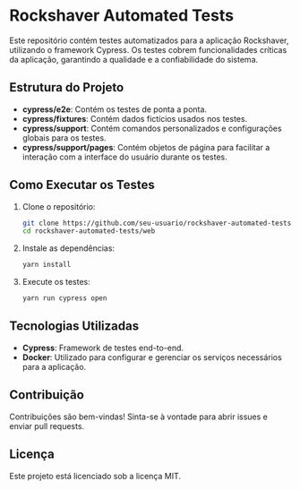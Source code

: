 # Rockshaver Automated Tests

Este repositório contém testes automatizados para a aplicação Rockshaver, utilizando o framework Cypress. Os testes cobrem funcionalidades críticas da aplicação, garantindo a qualidade e a confiabilidade do sistema.

## Estrutura do Projeto

- **cypress/e2e**: Contém os testes de ponta a ponta.
- **cypress/fixtures**: Contém dados fictícios usados nos testes.
- **cypress/support**: Contém comandos personalizados e configurações globais para os testes.
- **cypress/support/pages**: Contém objetos de página para facilitar a interação com a interface do usuário durante os testes.

## Como Executar os Testes

1. Clone o repositório:
   ```sh
   git clone https://github.com/seu-usuario/rockshaver-automated-tests.git
   cd rockshaver-automated-tests/web
   ```

2. Instale as dependências:
   ```sh
   yarn install
   ```

3. Execute os testes:
   ```sh
   yarn run cypress open
   ```

## Tecnologias Utilizadas

- **Cypress**: Framework de testes end-to-end.
- **Docker**: Utilizado para configurar e gerenciar os serviços necessários para a aplicação.

## Contribuição

Contribuições são bem-vindas! Sinta-se à vontade para abrir issues e enviar pull requests.

## Licença

Este projeto está licenciado sob a licença MIT.